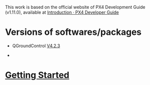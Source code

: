 This work is based on the official website of PX4 Development Guide (v1.11.0), available at [Introduction · PX4 Developer Guide](https://dev.px4.io/v1.11_noredirect/en/)

# Versions of softwares/packages

* QGroundControl <u>V4.2.3</u>

* 

# [Getting Started](./Getting_started.md)


